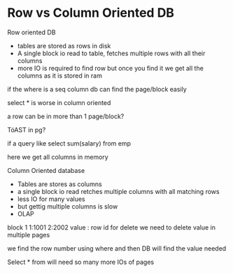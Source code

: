 # Row vs Column Oriented DB

Row oriented DB

- tables are stored as rows in disk
- A single block io read to table, fetches multiple rows with all their columns
- more IO is required to find row but once you find it we get all the columns as it is stored in ram

if the where is a seq column db can find the page/block easily

select * is worse in column oriented

a row can be in more than 1 page/block?

TóAST in pg?

if a query like 
select sum(salary) from emp

here we get all columns in memory

Column Oriented database
- Tables are stores as columns
- a single block io read retches multiple columns with all matching rows
- less IO for many values
- but gettig multiple columns is slow
- OLAP

block 1
1:1001 2:2002 
value : row id
for delete we need to delete value in multiple pages

we find the row number using where and then DB will find the value needed 

Select * from will need so many more IOs of pages
